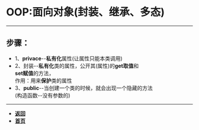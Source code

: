 # OOP:面向对象(封装、继承、多态)

---

## 步骤：

- 1、**privace**--**私有化**属性(让属性只能本类调用)
- 2、封装--**私有化**类的属性，公开其(属性)的**get取值**和  
     **set赋值**的方法，  
     作用：用来**保护**类的属性
- 3、**public**--当创建一个类的时候，就会出现一个隐藏的方法  
    (构造函数--没有参数的)

---

- [**返回**](https://code.aliyun.com/kangxianghui/studywrod/tree/master/%E5%A4%A7%E4%BA%8C%E5%AD%A6%E4%B9%A0%E7%9F%A5%E8%AF%86%E7%82%B9/java)
- [**首页**](https://code.aliyun.com/kangxianghui/studywrod/tree/master)